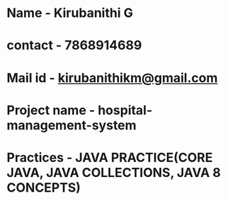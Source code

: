 # Name - Kirubanithi G
# contact - 7868914689
# Mail id - kirubanithikm@gmail.com
# Project name - hospital-management-system 
# Practices - JAVA PRACTICE(CORE JAVA, JAVA COLLECTIONS, JAVA 8 CONCEPTS)
